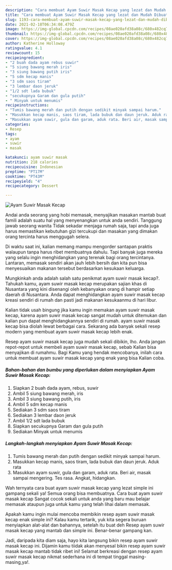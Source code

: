 ```yaml
---
description: "Cara membuat Ayam Suwir Masak Kecap yang lezat dan Mudah Dibuat"
title: "Cara membuat Ayam Suwir Masak Kecap yang lezat dan Mudah Dibuat"
slug: 1193-cara-membuat-ayam-suwir-masak-kecap-yang-lezat-dan-mudah-dibuat
date: 2021-02-18T06:34:08.479Z
image: https://img-global.cpcdn.com/recipes/08ae020afd38a08c/680x482cq70/ayam-suwir-masak-kecap-foto-resep-utama.jpg
thumbnail: https://img-global.cpcdn.com/recipes/08ae020afd38a08c/680x482cq70/ayam-suwir-masak-kecap-foto-resep-utama.jpg
cover: https://img-global.cpcdn.com/recipes/08ae020afd38a08c/680x482cq70/ayam-suwir-masak-kecap-foto-resep-utama.jpg
author: Katherine Holloway
ratingvalue: 4.1
reviewcount: 15
recipeingredient:
- "2 buah dada ayam rebus suwir"
- "5 siung bawang merah iris"
- "3 siung bawang putih iris"
- "5 sdm kecap manis"
- "3 sdm saos tiram"
- "3 lembar daon jeruk"
- "1/2 sdt lada bubuk"
- "secukupnya Garam dan gula putih"
- " Minyak untuk menumis"
recipeinstructions:
- "Tumis bawang merah dan putih dengan sedikit minyak sampai harum."
- "Masukkan kecap manis, saos tiram, lada bubuk dan daun jeruk. Aduk rata"
- "Masukkan ayam suwir, gula dan garam, aduk rata. Beri air, masak sampai mengering. Tes rasa. Angkat, hidangkan."
categories:
- Resep
tags:
- ayam
- suwir
- masak

katakunci: ayam suwir masak 
nutrition: 218 calories
recipecuisine: Indonesian
preptime: "PT17M"
cooktime: "PT43M"
recipeyield: "4"
recipecategory: Dessert

---
```



![Ayam Suwir Masak Kecap](https://img-global.cpcdn.com/recipes/08ae020afd38a08c/680x482cq70/ayam-suwir-masak-kecap-foto-resep-utama.jpg)

Andai anda seorang yang hobi memasak, menyajikan masakan mantab buat famili adalah suatu hal yang menyenangkan untuk anda sendiri. Tanggung jawab seorang  wanita Tidak sekadar menjaga rumah saja, tapi anda juga harus memastikan kebutuhan gizi tercukupi dan masakan yang dimakan orang tercinta harus menggugah selera.

Di waktu  saat ini, kalian memang mampu mengorder santapan praktis walaupun tanpa harus ribet membuatnya dahulu. Tapi banyak juga mereka yang selalu ingin menghidangkan yang terenak bagi orang tercintanya. Lantaran, memasak sendiri akan jauh lebih bersih dan kita pun bisa menyesuaikan makanan tersebut berdasarkan kesukaan keluarga. 



Mungkinkah anda adalah salah satu penikmat ayam suwir masak kecap?. Tahukah kamu, ayam suwir masak kecap merupakan sajian khas di Nusantara yang kini disenangi oleh kebanyakan orang di hampir setiap daerah di Nusantara. Anda dapat menghidangkan ayam suwir masak kecap kreasi sendiri di rumah dan pasti jadi makanan kesukaanmu di hari libur.

Kalian tidak usah bingung jika kamu ingin memakan ayam suwir masak kecap, karena ayam suwir masak kecap sangat mudah untuk ditemukan dan kalian pun dapat menghidangkannya sendiri di rumah. ayam suwir masak kecap bisa diolah lewat berbagai cara. Sekarang ada banyak sekali resep modern yang membuat ayam suwir masak kecap lebih enak.

Resep ayam suwir masak kecap juga mudah sekali dibikin, lho. Anda jangan repot-repot untuk membeli ayam suwir masak kecap, sebab Kalian bisa menyajikan di rumahmu. Bagi Kamu yang hendak mencobanya, inilah cara untuk membuat ayam suwir masak kecap yang enak yang bisa Kalian coba.

<!--inarticleads1-->

##### Bahan-bahan dan bumbu yang diperlukan dalam menyiapkan Ayam Suwir Masak Kecap:

1. Siapkan 2 buah dada ayam, rebus, suwir
1. Ambil 5 siung bawang merah, iris
1. Ambil 3 siung bawang putih, iris
1. Ambil 5 sdm kecap manis
1. Sediakan 3 sdm saos tiram
1. Sediakan 3 lembar daon jeruk
1. Ambil 1/2 sdt lada bubuk
1. Siapkan secukupnya Garam dan gula putih
1. Sediakan  Minyak untuk menumis




<!--inarticleads2-->

##### Langkah-langkah menyiapkan Ayam Suwir Masak Kecap:

1. Tumis bawang merah dan putih dengan sedikit minyak sampai harum.
1. Masukkan kecap manis, saos tiram, lada bubuk dan daun jeruk. Aduk rata
1. Masukkan ayam suwir, gula dan garam, aduk rata. Beri air, masak sampai mengering. Tes rasa. Angkat, hidangkan.




Wah ternyata cara buat ayam suwir masak kecap yang lezat simple ini gampang sekali ya! Semua orang bisa membuatnya. Cara buat ayam suwir masak kecap Sangat cocok sekali untuk anda yang baru mau belajar memasak ataupun juga untuk kamu yang telah lihai dalam memasak.

Apakah kamu ingin mulai mencoba membikin resep ayam suwir masak kecap enak simple ini? Kalau kamu tertarik, yuk kita segera buruan menyiapkan alat-alat dan bahannya, setelah itu buat deh Resep ayam suwir masak kecap yang mantab dan simple ini. Benar-benar gampang kan. 

Jadi, daripada kita diam saja, hayo kita langsung bikin resep ayam suwir masak kecap ini. Dijamin kamu tiidak akan menyesal bikin resep ayam suwir masak kecap mantab tidak ribet ini! Selamat berkreasi dengan resep ayam suwir masak kecap nikmat sederhana ini di tempat tinggal masing-masing,ya!.

